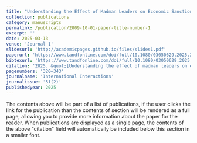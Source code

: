 ```yaml
---
title: "Understanding the Effect of Madman Leaders on Economic Sanctions"
collection: publications
category: manuscripts
permalink: /publication/2009-10-01-paper-title-number-1
excerpt: ''
date: 2025-03-13
venue: 'Journal 1'
slidesurl: 'http://academicpages.github.io/files/slides1.pdf'
paperurl: 'https://www.tandfonline.com/doi/full/10.1080/03050629.2025.2473355'
bibtexurl: 'https://www.tandfonline.com/doi/full/10.1080/03050629.2025.2473355'
citation: '2025. &quot;[Understanding the effect of madman leaders on economic sanctions](https://www.tandfonline.com/doi/full/10.1080/03050629.2025.2473355)&quot;'
pagenumbers: '320–343'
journalname: 'International Interactions'
journalissue: '51(2)'
publishedyear: 2025
---
```

The contents above will be part of a list of publications, if the user clicks the link for the publication than the contents of section will be rendered as a full page, allowing you to provide more information about the paper for the reader. When publications are displayed as a single page, the contents of the above "citation" field will automatically be included below this section in a smaller font.

